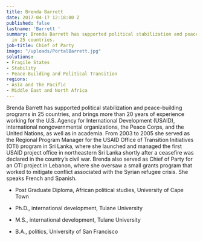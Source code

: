 ```yaml
---
title: Brenda Barrett
date: 2017-04-17 12:18:00 Z
published: false
lastname: 'Barrett '
summary: Brenda Barrett has supported political stabilization and peace-building programs
  in 25 countries.
job-title: Chief of Party
image: "/uploads/PortalBarrett.jpg"
solutions:
- Fragile States
- Stability
- Peace-Building and Political Transition
regions:
- Asia and the Pacific
- Middle East and North Africa
---
```


Brenda Barrett has supported political stabilization and peace-building programs in 25 countries, and brings more than 20 years of experience working for the U.S. Agency for International Development (USAID), international nongovernmental organizations, the Peace Corps, and the United Nations, as well as in academia. From 2003 to 2005 she served as the Regional Program Manager for the USAID Office of Transition Initiatives (OTI) program in Sri Lanka, where she launched and managed the first USAID project office in northeastern Sri Lanka shortly after a ceasefire was declared in the country’s civil war. Brenda also served as Chief of Party for an OTI project in Lebanon, where she oversaw a small grants program that worked to mitigate conflict associated with the Syrian refugee crisis. She speaks French and Spanish.

* Post Graduate Diploma, African political studies, University of Cape Town

* Ph.D., international development, Tulane University

* M.S., international development, Tulane University

* B.A., politics, University of San Francisco